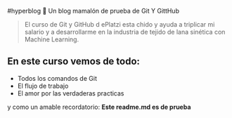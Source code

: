  #hyperblog  🐑 
Un blog mamalón de prueba de Git Y GittHub

>El curso de Git y GitHub d ePlatzi esta chido y ayuda a triplicar mi salario y a desarrollarme en la industria de tejido de lana sinética con Machine Learning.

## En este curso vemos de todo:
* Todos los comandos de Git 
* El flujo de trabajo
* El amor por las verdaderas practicas 

y como un amable recordatorio: **Este readme.md es de prueba**
